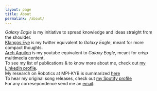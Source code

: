 ```yaml
---
layout: page
title: About
permalink: /about/
---
```

_Galaxy Eagle_ is my initiative to spread knowledge and ideas straight from the shoulder.  
[Klangos Eye](https://twitter.com/klangoseye) is my twitter equivalent to _Galaxy Eagle_, meant for more compact thoughts.  
[Arch Aquilon](https://www.youtube.com/channel/UCd2SK_9KwTqpHxsKHvD_ldQ) is my youtube equivalent to _Galaxy Eagle_, meant for crisp multimedia content.  
To see my list of publications & to know more about me, check out [my LinkedIn profile](https://www.linkedin.com/in/ramanbutta/).  
My research on Robotics at MPI-KYB is summarized [here](https://www.kyb.tuebingen.mpg.de/person/58710/272198)   
To hear my original song releases, check out [my Spotify profile](https://open.spotify.com/artist/0njPAhPdvUc5MSgI5DMBdH)   
For any corresepondence send me an [email](mailto:raman.butta.nitdgp@gmail.com).  

